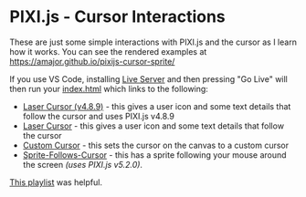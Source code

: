 # PIXI.js - Cursor Interactions

These are just some simple interactions with PIXI.js and the cursor as I learn how it works. You can see the rendered examples at https://amajor.github.io/pixijs-cursor-sprite/

If you use VS Code, installing [Live Server](https://github.com/ritwickdey/vscode-live-server) and then pressing "Go Live" will then run your [index.html](./index.html) which links to the following:

- [Laser Cursor (v4.8.9)](./laser_cursor_v4.html) - this gives a user icon and some text details that follow the cursor and uses PIXI.js v4.8.9
- [Laser Cursor](./laser_cursor.html) - this gives a user icon and some text details that follow the cursor
- [Custom Cursor](./custom_cursor.html) - this sets the cursor on the canvas to a custom cursor
- [Sprite-Follows-Cursor](./sprite_follows_mouse.html) - this has a sprite following your mouse around the screen _(uses PIXI.js v5.2.0)_.

[This playlist](https://www.youtube.com/playlist?list=PLGsA9l-S7trVmUJ7HJsNSKIj0qoAO_qO8) was helpful.
